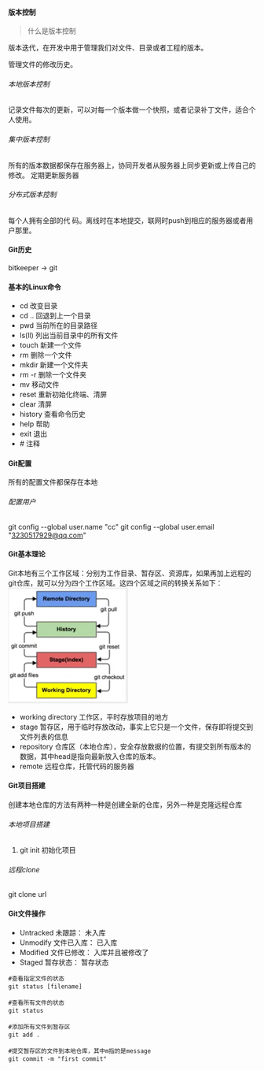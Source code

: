 #### 版本控制

>什么是版本控制

版本迭代，在开发中用于管理我们对文件、目录或者工程的版本。

管理文件的修改历史。

###### 本地版本控制
记录文件每次的更新，可以对每一个版本做一个快照，或者记录补丁文件，适合个人使用。

###### 集中版本控制
所有的版本数据都保存在服务器上，协同开发者从服务器上同步更新或上传自己的修改。
定期更新服务器

###### 分布式版本控制
每个人拥有全部的代 码。离线时在本地提交，联网时push到相应的服务器或者用户那里。

#### Git历史
bitkeeper -> git

#### 基本的Linux命令
- cd 改变目录
- cd .. 回退到上一个目录
- pwd 当前所在的目录路径
- ls(ll) 列出当前目录中的所有文件
- touch 新建一个文件
- rm 删除一个文件
- mkdir 新建一个文件夹
- rm -r 删除一个文件夹
- mv 移动文件
- reset 重新初始化终端、清屏
- clear 清屏
- history 查看命令历史
- help 帮助
- exit 退出
- \# 注释

#### Git配置
所有的配置文件都保存在本地
###### 配置用户
git config --global user.name "cc"
git config --global user.email "3230517929@qq.com"

#### Git基本理论
Git本地有三个工作区域：分别为工作目录、暂存区、资源库，如果再加上远程的git仓库，就可以分为四个工作区域。这四个区域之间的转换关系如下：
![四个工作区](four.png)

- working directory 工作区，平时存放项目的地方
- stage 暂存区，用于临时存放改动，事实上它只是一个文件，保存即将提交到文件列表的信息
- repository 仓库区（本地仓库），安全存放数据的位置，有提交到所有版本的数据，其中head是指向最新放入仓库的版本。
- remote 远程仓库，托管代码的服务器

#### Git项目搭建
创建本地仓库的方法有两种一种是创建全新的仓库，另外一种是克隆远程仓库

###### 本地项目搭建
1. git init 初始化项目


###### 远程clone
git clone url

#### Git文件操作
- Untracked 未跟踪： 未入库
- Unmodify 文件已入库： 已入库
- Modified 文件已修改： 入库并且被修改了
- Staged 暂存状态： 暂存状态

```
#查看指定文件的状态
git status [filename]

#查看所有文件的状态
git status

#添加所有文件到暂存区
git add .

#提交暂存区的文件到本地仓库，其中m指的是message
git commit -m "first commit"

```